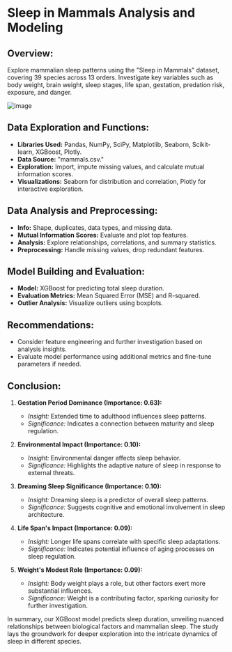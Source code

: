# Sleep in Mammals Analysis and Modeling

## Overview:
Explore mammalian sleep patterns using the "Sleep in Mammals" dataset, covering 39 species across 13 orders. Investigate key variables such as body weight, brain weight, sleep stages, life span, gestation, predation risk, exposure, and danger.

![image](https://github.com/lacomaofficial/Sleep-Harmony-Study/assets/132283879/97ca850a-9c82-4c24-9870-579751517e11)

## Data Exploration and Functions:
- **Libraries Used:** Pandas, NumPy, SciPy, Matplotlib, Seaborn, Scikit-learn, XGBoost, Plotly.
- **Data Source:** "mammals.csv."
- **Exploration:** Import, impute missing values, and calculate mutual information scores.
- **Visualizations:** Seaborn for distribution and correlation, Plotly for interactive exploration.

## Data Analysis and Preprocessing:
- **Info:** Shape, duplicates, data types, and missing data.
- **Mutual Information Scores:** Evaluate and plot top features.
- **Analysis:** Explore relationships, correlations, and summary statistics.
- **Preprocessing:** Handle missing values, drop redundant features.

## Model Building and Evaluation:
- **Model:** XGBoost for predicting total sleep duration.
- **Evaluation Metrics:** Mean Squared Error (MSE) and R-squared.
- **Outlier Analysis:** Visualize outliers using boxplots.

## Recommendations:
- Consider feature engineering and further investigation based on analysis insights.
- Evaluate model performance using additional metrics and fine-tune parameters if needed.

## Conclusion:

1. **Gestation Period Dominance (Importance: 0.63):**
   - *Insight:* Extended time to adulthood influences sleep patterns.
   - *Significance:* Indicates a connection between maturity and sleep regulation.

2. **Environmental Impact (Importance: 0.10):**
   - *Insight:* Environmental danger affects sleep behavior.
   - *Significance:* Highlights the adaptive nature of sleep in response to external threats.

3. **Dreaming Sleep Significance (Importance: 0.10):**
   - *Insight:* Dreaming sleep is a predictor of overall sleep patterns.
   - *Significance:* Suggests cognitive and emotional involvement in sleep architecture.

4. **Life Span's Impact (Importance: 0.09):**
   - *Insight:* Longer life spans correlate with specific sleep adaptations.
   - *Significance:* Indicates potential influence of aging processes on sleep regulation.

5. **Weight's Modest Role (Importance: 0.09):**
   - *Insight:* Body weight plays a role, but other factors exert more substantial influences.
   - *Significance:* Weight is a contributing factor, sparking curiosity for further investigation.

In summary, our XGBoost model predicts sleep duration, unveiling nuanced relationships between biological factors and mammalian sleep. The study lays the groundwork for deeper exploration into the intricate dynamics of sleep in different species.



